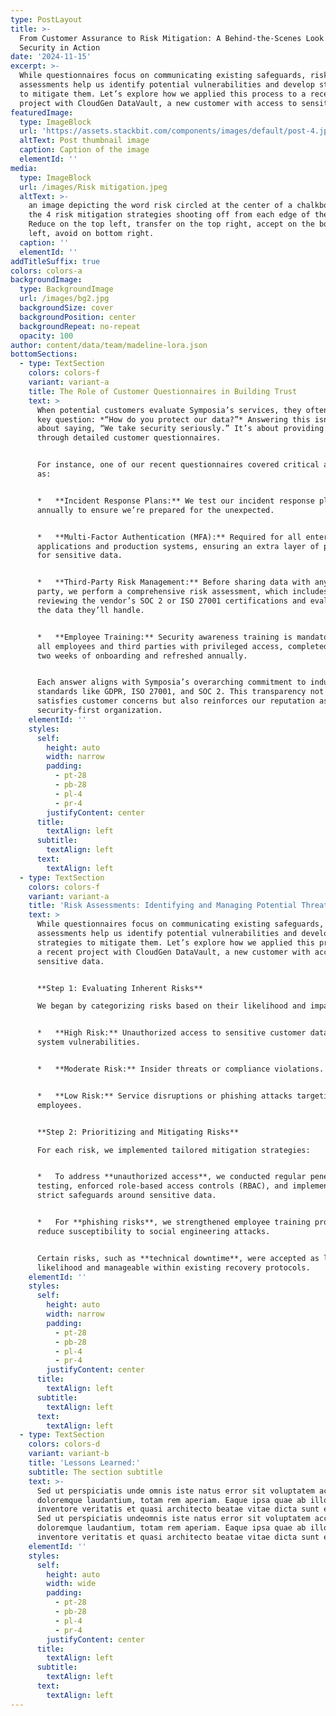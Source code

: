```yaml
---
type: PostLayout
title: >-
  From Customer Assurance to Risk Mitigation: A Behind-the-Scenes Look at
  Security in Action
date: '2024-11-15'
excerpt: >-
  While questionnaires focus on communicating existing safeguards, risk
  assessments help us identify potential vulnerabilities and develop strategies
  to mitigate them. Let’s explore how we applied this process to a recent
  project with CloudGen DataVault, a new customer with access to sensitive data.
featuredImage:
  type: ImageBlock
  url: 'https://assets.stackbit.com/components/images/default/post-4.jpeg'
  altText: Post thumbnail image
  caption: Caption of the image
  elementId: ''
media:
  type: ImageBlock
  url: /images/Risk mitigation.jpeg
  altText: >-
    an image depicting the word risk circled at the center of a chalkboard, with
    the 4 risk mitigation strategies shooting off from each edge of the corner.
    Reduce on the top left, transfer on the top right, accept on the bottom
    left, avoid on bottom right. 
  caption: ''
  elementId: ''
addTitleSuffix: true
colors: colors-a
backgroundImage:
  type: BackgroundImage
  url: /images/bg2.jpg
  backgroundSize: cover
  backgroundPosition: center
  backgroundRepeat: no-repeat
  opacity: 100
author: content/data/team/madeline-lora.json
bottomSections:
  - type: TextSection
    colors: colors-f
    variant: variant-a
    title: The Role of Customer Questionnaires in Building Trust
    text: >
      When potential customers evaluate Symposia’s services, they often ask a
      key question: *“How do you protect our data?”* Answering this isn’t just
      about saying, “We take security seriously.” It’s about providing evidence
      through detailed customer questionnaires.


      For instance, one of our recent questionnaires covered critical areas such
      as:


      *   **Incident Response Plans:** We test our incident response plan
      annually to ensure we’re prepared for the unexpected.


      *   **Multi-Factor Authentication (MFA):** Required for all enterprise
      applications and production systems, ensuring an extra layer of protection
      for sensitive data.


      *   **Third-Party Risk Management:** Before sharing data with any third
      party, we perform a comprehensive risk assessment, which includes
      reviewing the vendor’s SOC 2 or ISO 27001 certifications and evaluating
      the data they’ll handle.


      *   **Employee Training:** Security awareness training is mandatory for
      all employees and third parties with privileged access, completed within
      two weeks of onboarding and refreshed annually.


      Each answer aligns with Symposia’s overarching commitment to industry
      standards like GDPR, ISO 27001, and SOC 2. This transparency not only
      satisfies customer concerns but also reinforces our reputation as a
      security-first organization.
    elementId: ''
    styles:
      self:
        height: auto
        width: narrow
        padding:
          - pt-28
          - pb-28
          - pl-4
          - pr-4
        justifyContent: center
      title:
        textAlign: left
      subtitle:
        textAlign: left
      text:
        textAlign: left
  - type: TextSection
    colors: colors-f
    variant: variant-a
    title: 'Risk Assessments: Identifying and Managing Potential Threats'
    text: >
      While questionnaires focus on communicating existing safeguards, risk
      assessments help us identify potential vulnerabilities and develop
      strategies to mitigate them. Let’s explore how we applied this process to
      a recent project with CloudGen DataVault, a new customer with access to
      sensitive data.


      **Step 1: Evaluating Inherent Risks**

      We began by categorizing risks based on their likelihood and impact:


      *   **High Risk:** Unauthorized access to sensitive customer data due to
      system vulnerabilities.


      *   **Moderate Risk:** Insider threats or compliance violations.


      *   **Low Risk:** Service disruptions or phishing attacks targeting
      employees.


      **Step 2: Prioritizing and Mitigating Risks**

      For each risk, we implemented tailored mitigation strategies:


      *   To address **unauthorized access**, we conducted regular penetration
      testing, enforced role-based access controls (RBAC), and implemented
      strict safeguards around sensitive data.


      *   For **phishing risks**, we strengthened employee training programs to
      reduce susceptibility to social engineering attacks.


      Certain risks, such as **technical downtime**, were accepted as low
      likelihood and manageable within existing recovery protocols.
    elementId: ''
    styles:
      self:
        height: auto
        width: narrow
        padding:
          - pt-28
          - pb-28
          - pl-4
          - pr-4
        justifyContent: center
      title:
        textAlign: left
      subtitle:
        textAlign: left
      text:
        textAlign: left
  - type: TextSection
    colors: colors-d
    variant: variant-b
    title: 'Lessons Learned:'
    subtitle: The section subtitle
    text: >-
      Sed ut perspiciatis unde omnis iste natus error sit voluptatem accusantium
      doloremque laudantium, totam rem aperiam. Eaque ipsa quae ab illo
      inventore veritatis et quasi architecto beatae vitae dicta sunt explicabo.
      Sed ut perspiciatis undeomnis iste natus error sit voluptatem accusantium
      doloremque laudantium, totam rem aperiam. Eaque ipsa quae ab illo
      inventore veritatis et quasi architecto beatae vitae dicta sunt explicabo.
    elementId: ''
    styles:
      self:
        height: auto
        width: wide
        padding:
          - pt-28
          - pb-28
          - pl-4
          - pr-4
        justifyContent: center
      title:
        textAlign: left
      subtitle:
        textAlign: left
      text:
        textAlign: left
---
```

##

